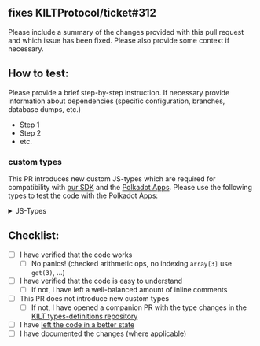 ## fixes KILTProtocol/ticket#312
Please include a summary of the changes provided with this pull request and which issue has been fixed.
Please also provide some context if necessary.

## How to test:
Please provide a brief step-by-step instruction.
If necessary provide information about dependencies (specific configuration, branches, database dumps, etc.)

- Step 1
- Step 2
- etc.

### custom types

This PR introduces new custom JS-types which are required for compatibility with [our SDK](https://github.com/KILTprotocol/sdk-js) and the [Polkadot Apps](https://polkadot.js.org/apps/#/extrinsics). Please use the following types to test the code with the Polkadot Apps:

<details>
  <summary>JS-Types</summary>
  
  ```json
  {}
  ```
</details>

## Checklist:

- [ ] I have verified that the code works
  - [ ] No panics! (checked arithmetic ops, no indexing `array[3]` use `get(3)`, ...)
- [ ] I have verified that the code is easy to understand
  - [ ] If not, I have left a well-balanced amount of inline comments
- [ ] This PR does not introduce new custom types
  - [ ] If not, I have opened a companion PR with the type changes in the [KILT types-definitions repository](https://github.com/KILTprotocol/type-definitions/pulls)
- [ ] I have [left the code in a better state](https://deviq.com/principles/boy-scout-rule)
- [ ] I have documented the changes (where applicable)
